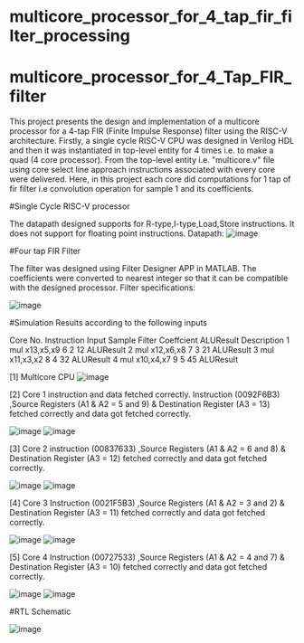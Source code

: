 # multicore_processor_for_4_tap_fir_filter_processing
 
# multicore_processor_for_4_Tap_FIR_filter
This project presents the design and implementation of a multicore processor for a 4-tap FIR (Finite Impulse Response) filter using the RISC-V architecture.
Firstly, a single cycle RISC-V CPU was designed in Verilog HDL and then it was instantiated in top-level entity for 4 times i.e. to make a quad (4 core processor). From the top-level entity i.e. "multicore.v" file using core select line approach instructions associated with every core were delivered. 
Here, in this project each core did computations for 1 tap of fir filter i.e convolution operation for sample 1 and its coefficients.

#Single Cycle RISC-V processor

The datapath designed supports for R-type,I-type,Load,Store instructions. It does not support for floating point instructions.
Datapath:
![image](https://github.com/user-attachments/assets/16c7254b-dcc0-4bda-b009-704d8cbef183)


#Four tap FIR Filter

The filter was designed using Filter Designer APP in MATLAB. The coefficients were converted to nearest integer so that it can be compatible with the designed processor.
Filter specifications:

![image](https://github.com/user-attachments/assets/a0586b76-cde4-4565-a64c-479f92c826cd)

#Simulation Results according to the following inputs

Core No.	Instruction 	Input Sample	Filter Coeffcient 	ALUResult	Description
1	        mul x13,x5,x9    	6	              2	                12	    ALUResult
2	        mul x12,x6,x8	    7	              3	                21	    ALUResult
3       	mul x11,x3,x2	    8	              4	                32	    ALUResult
4	        mul x10,x4,x7    	9	              5	                45	    ALUResult



[1] Multicore CPU
![image](https://github.com/user-attachments/assets/6a7ed0c5-a511-4816-a850-d0abd43d273e)

[2] Core 1 instruction and data fetched correctly. Instruction (0092F6B3) ,Source Registers (A1 & A2 = 5 and 9) & Destination Register (A3 = 13) fetched correctly and data got fetched correctly. 

![image](https://github.com/user-attachments/assets/1de87864-9b90-4811-a30a-fc556d449c72)
![image](https://github.com/user-attachments/assets/f435c578-06f2-40b5-a467-5a37b756ca79)

[3] Core 2 instruction (00837633) ,Source Registers (A1 & A2 = 6 and 8) & Destination Register (A3 = 12) fetched correctly and data got fetched correctly. 

![image](https://github.com/user-attachments/assets/b6ae5934-6735-43f6-bc36-b2ad61c83932)
![image](https://github.com/user-attachments/assets/2c7830ad-fcf5-4ae2-9a19-3126284fde40)

[4] Core 3 Instruction (0021F5B3) ,Source Registers (A1 & A2 = 3 and 2) & Destination Register (A3 = 11) fetched correctly and data got fetched correctly.

![image](https://github.com/user-attachments/assets/3bc6d0f1-e331-4e6e-989e-638a605e2d97)
![image](https://github.com/user-attachments/assets/443ff0db-e17f-4eaa-b3a1-45f41da56858)

[5] Core 4 Instruction (00727533) ,Source Registers (A1 & A2 = 4 and 7) & Destination Register (A3 = 10) fetched correctly and data got fetched correctly.

![image](https://github.com/user-attachments/assets/8f4b9ef1-1011-49e0-a46e-8a5bd1365740)
![image](https://github.com/user-attachments/assets/d6640b9b-5bf2-4219-8325-21e39140e214)


#RTL Schematic 

![image](https://github.com/user-attachments/assets/e09e4b2e-ff1a-4215-a7ee-d175a0ee3f0f)







